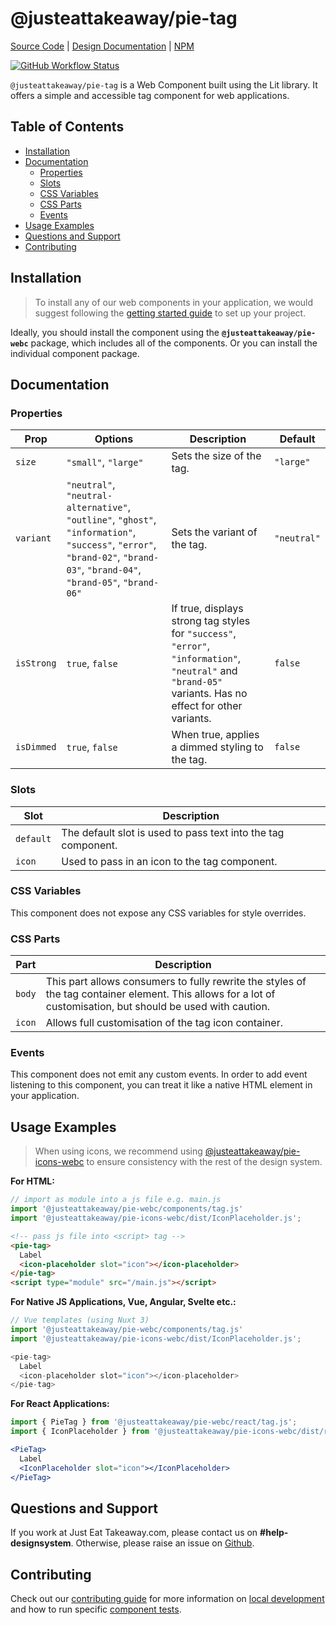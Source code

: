 # @justeattakeaway/pie-tag
[Source Code](https://github.com/justeattakeaway/pie/tree/main/packages/components/pie-tag) | [Design Documentation](https://pie.design/components/tag) | [NPM](https://www.npmjs.com/package/@justeattakeaway/pie-tag)

<p>
  <a href="https://www.npmjs.com/@justeattakeaway/pie-tag">
    <img alt="GitHub Workflow Status" src="https://img.shields.io/npm/v/@justeattakeaway/pie-tag.svg">
  </a>
</p>

`@justeattakeaway/pie-tag` is a Web Component built using the Lit library. It offers a simple and accessible tag component for web applications.

## Table of Contents

- [Installation](#installation)
- [Documentation](#documentation)
  - [Properties](#properties)
  - [Slots](#slots)
  - [CSS Variables](#css-variables)
  - [CSS Parts](#css-parts)
  - [Events](#events)
- [Usage Examples](#usage-examples)
- [Questions and Support](#questions-and-support)
- [Contributing](#contributing)

## Installation

> To install any of our web components in your application, we would suggest following the [getting started guide](https://webc.pie.design/?path=/docs/introduction-getting-started--docs) to set up your project.

Ideally, you should install the component using the **`@justeattakeaway/pie-webc`** package, which includes all of the components. Or you can install the individual component package.

## Documentation

### Properties
| Prop           | Options                                                                                                                                                 | Description                                                                                                                                                                                                                                                                                                      | Default     |
|----------------|---------------------------------------------------------------------------------------------------------------------------------------------------------|------------------------------------------------------------------------------------------------------------------------------------------------------------------------------------------------------------------------------------------------------------------------------------------------------------------|-------------|
| `size`         | `"small"`, `"large"`                                                                                                                                    | Sets the size of the tag.                                                                                                                                                                                                                                                                                        | `"large"`   |
| `variant`      | `"neutral"`, `"neutral-alternative"`, `"outline"`, `"ghost"`, `"information"`, `"success"`, `"error"`, `"brand-02"`, `"brand-03"`, `"brand-04"`, `"brand-05"`, `"brand-06"` | Sets the variant of the tag.                                                                                                                                                                                                                                                                                      | `"neutral"` |
| `isStrong`     | `true`, `false`                                                                                                                                          | If true, displays strong tag styles for `"success"`, `"error"`, `"information"`, `"neutral"` and `"brand-05"` variants. Has no effect for other variants.                                                                                                                | `false`     |
| `isDimmed`     | `true`, `false`                                                                                                                                          | When true, applies a dimmed styling to the tag.                                                        | `false`     |

### Slots
| Slot      | Description                                                  |
|-----------|--------------------------------------------------------------|
| `default` | The default slot is used to pass text into the tag component.|
| `icon`    | Used to pass in an icon to the tag component.                |

### CSS Variables
This component does not expose any CSS variables for style overrides.

### CSS Parts
| Part      | Description                                                  |
|-----------|--------------------------------------------------------------|
| `body` | This part allows consumers to fully rewrite the styles of the tag container element. This allows for a lot of customisation, but should be used with caution. |
| `icon`    | Allows full customisation of the tag icon container.                |

### Events

This component does not emit any custom events. In order to add event listening to this component, you can treat it like a native HTML element in your application.

## Usage Examples

> When using icons, we recommend using [@justeattakeaway/pie-icons-webc](https://www.npmjs.com/package/@justeattakeaway/pie-icons-webc) to ensure consistency with the rest of the design system.

**For HTML:**

```js
// import as module into a js file e.g. main.js
import '@justeattakeaway/pie-webc/components/tag.js'
import '@justeattakeaway/pie-icons-webc/dist/IconPlaceholder.js';
```

```html
<!-- pass js file into <script> tag -->
<pie-tag>
  Label
  <icon-placeholder slot="icon"></icon-placeholder>
</pie-tag>
<script type="module" src="/main.js"></script>
```

**For Native JS Applications, Vue, Angular, Svelte etc.:**

```js
// Vue templates (using Nuxt 3)
import '@justeattakeaway/pie-webc/components/tag.js'
import '@justeattakeaway/pie-icons-webc/dist/IconPlaceholder.js';

<pie-tag>
  Label
  <icon-placeholder slot="icon"></icon-placeholder>
</pie-tag>
```

**For React Applications:**

```jsx
import { PieTag } from '@justeattakeaway/pie-webc/react/tag.js';
import { IconPlaceholder } from '@justeattakeaway/pie-icons-webc/dist/react/IconPlaceholder.js';

<PieTag>
  Label
  <IconPlaceholder slot="icon"></IconPlaceholder>
</PieTag>
```

## Questions and Support

If you work at Just Eat Takeaway.com, please contact us on **#help-designsystem**. Otherwise, please raise an issue on [Github](https://github.com/justeattakeaway/pie/issues).

## Contributing

Check out our [contributing guide](https://github.com/justeattakeaway/pie/wiki/Contributing-Guide) for more information on [local development](https://github.com/justeattakeaway/pie/wiki/Contributing-Guide#local-development) and how to run specific [component tests](https://github.com/justeattakeaway/pie/wiki/Contributing-Guide#testing).
